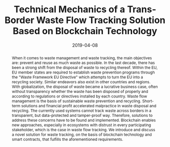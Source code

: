 ---
abstract: 'When it comes to waste management and waste tracking, the main objectives
  are: prevent and reuse as much waste as possible. In the last decade, there has
  been a strong shift from the disposal of waste to recycling thereof. Within the
  EU, EU member states are required to establish waste prevention programs through
  the "Waste Framework EU Directive" which attempts to turn the EU into a recycling
  society. Similar endeavors also exist in other countries and regions. With globalization,
  the disposal of waste became a lucrative business case, often without transparency
  whether the waste has been disposed of properly and according to regulations or
  directives installed by each country. Waste flow management is the basis of sustainable
  waste prevention and recycling. Short-term solutions and financial profit accelerated
  malpractice in waste disposal and recycling. The currently used systems cannot track
  waste across borders in a transparent, but data-protected and tamper-proof way.
  Therefore, solutions to address these concerns have to be found and implemented.
  Blockchain enables new approaches, especially in ecosystems with distrust in every
  participating stakeholder, which is the case in waste flow tracking. We introduce
  and discuss a novel solution for waste tracking, on the basis of blockchain technology
  and smart contracts, that fulfills the aforementioned requirements.'
authors:
- Dominik Schmelz
- Karl Pinter
- Stefan Strobl
- Lei Zhu
- Phillip Niemeier
- Thomas Grechenig
date: '2019-04-08'
featured: false
links:
- name: Publik
  url: https://publik.tuwien.ac.at/showentry.php?ID=285686&lang=2
publication: 'Talk: 2019 IEEE 35th International Conference on Data Engineering Workshops
  (ICDEW), Macao, Macao; 04-08-2019 - 04-12-2019; in: "Proceedings of the IEEE 35th
  International Conference on Data Engineering Workshops", IEEE, (2019), ISBN: 978-1-7281-0890-2;
  31 - 36'
publication_types:
- '1'
publishDate: '2019-04-08'
title: Technical Mechanics of a Trans-Border Waste Flow Tracking Solution Based on
  Blockchain Technology
url_pdf: ''
---